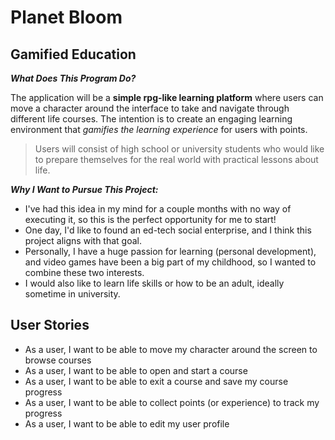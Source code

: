 # Planet Bloom

## Gamified Education


***What Does This Program Do?***

The application will be a **simple rpg-like learning platform** where users can move a character around the interface 
to take and navigate through different life courses. The intention is to create an engaging learning environment that
*gamifies the learning experience* for users with points.

> Users will consist of high school or university students who would like to prepare themselves for the real world 
with practical lessons about life. 

***Why I Want to Pursue This Project:***
- I've had this idea in my mind for a couple months with no way of executing it, so this is the perfect 
opportunity for me to start!
- One day, I'd like to found an ed-tech social enterprise, and I think this project aligns with that goal.
- Personally, I have a huge passion for learning (personal development), and video games have been a big part of my 
childhood, so I wanted to combine these two interests.
- I would also like to learn life skills or how to be an adult, ideally sometime in university.

## User Stories
- As a user, I want to be able to move my character around the screen to browse courses
- As a user, I want to be able to open and start a course
- As a user, I want to be able to exit a course and save my course progress
- As a user, I want to be able to collect points (or experience) to track my progress
- As a user, I want to be able to edit my user profile
